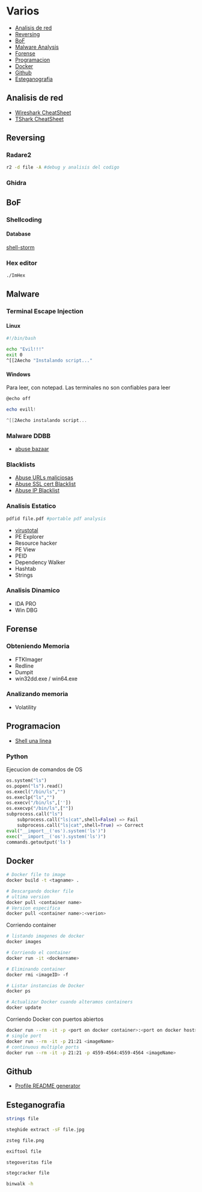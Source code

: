 # Varios

* [Analisis de red](https://github.com/HerculesRD/HerculesDocs/tree/main/Varios#analisis-de-red)
* [Reversing](https://github.com/HerculesRD/HerculesDocs/tree/main/Varios#reversing)
* [BoF](https://github.com/HerculesRD/HerculesDocs/tree/main/Varios#BoF)
* [Malware Analysis](https://github.com/HerculesRD/HerculesDocs/tree/main/Varios#Malware)
* [Forense](https://github.com/HerculesRD/HerculesDocs/tree/main/Varios#Forense)
* [Programacion](https://github.com/HerculesRD/HerculesDocs/tree/main/Varios#Programacion)
* [Docker](https://github.com/HerculesRD/HerculesDocs/tree/main/Varios#Docker)
* [Github](https://github.com/HerculesRD/HerculesDocs/tree/main/Varios#Github)
* [Esteganografia](https://github.com/HerculesRD/HerculesDocs/tree/main/Varios#Esteganografia)

## Analisis de red

* [Wireshark CheatSheet](https://github.com/HerculesRD/HerculesDocs/blob/main/Varios/Wireshark_Cheatsheet.md)
* [TShark CheatSheet](https://github.com/HerculesRD/HerculesDocs/blob/main/Varios/tshark_cheatsheet.md)

## Reversing

### Radare2

```bash
r2 -d file -A #debug y analisis del codigo
```

### Ghidra

## BoF

### Shellcoding

#### Database

[shell-storm](http://shell-storm.org/shellcode/)

### Hex editor

```bash
./ImHex
```

## Malware 

### Terminal Escape Injection

#### Linux

```bash
#!/bin/bash

echo "Evil!!!"
exit 0
^[[2Aecho "Instalando script..."
```

#### Windows

Para leer, con notepad. Las terminales no son confiables para leer
```powershell
@echo off

echo evill!

^[[2Aecho instalando script...
```

### Malware DDBB

* [abuse bazaar](https://bazaar.abuse.ch/browse/)

### Blacklists

* [Abuse URLs maliciosas](https://urlhaus.abuse.ch/browse/)
* [Abuse SSL cert Blacklist](https://sslbl.abuse.ch/blacklist/)
* [Abuse IP Blacklist](https://feodotracker.abuse.ch/blocklist/)

### Analisis Estatico

```bash
pdfid file.pdf #portable pdf analysis
```

* [virustotal](virustotal.com)
* PE Explorer
* Resource hacker
* PE View
* PEID
* Dependency Walker
* Hashtab
* Strings

### Analisis Dinamico

* IDA PRO
* Win DBG

## Forense

### Obteniendo Memoria

* FTKImager
* Redline
* Dumpit
* win32dd.exe / win64.exe

### Analizando memoria

* Volatility

## Programacion

* [Shell una linea](https://rosettacode.org/wiki/Shell_one-liner)

### Python

Ejecucion de comandos de OS
```python
os.system("ls")
os.popen("ls").read()
os.execl("/bin/ls","")
os.execlp("ls","")
os.execv("/bin/ls",[''])
os.execvp("/bin/ls",[""])
subprocess.call("ls")
    subprocess.call("ls|cat",shell=False) => Fail
    subprocess.call("ls|cat",shell=True) => Correct
eval("__import__('os').system('ls')")
exec("__import__('os').system('ls')")
commands.getoutput('ls')
```

## Docker

```bash
# Docker file to image
docker build -t <tagname> .

# Descargando docker file
# ultima version
docker pull <container name>
# Version especifica
docker pull <container name>:<verion>
```

Corriendo container
```bash
# listando imagenes de docker
docker images 

# Corriendo el container
docker run -it <dockername>

# Eliminando container
docker rmi <imageID> -f

# Listar instancias de Docker
docker ps

# Actualizar Docker cuando alteramos containers
docker update
```

Corriendo Docker con puertos abiertos
```bash
docker run --rm -it -p <port on docker container>:<port on docker host> -p <port start>-<port end>:<port start>-<port end> <imageName>
# single port 
docker run --rm -it -p 21:21 <imageName>
# continuous multiple ports
docker run --rm -it -p 21:21 -p 4559-4564:4559-4564 <imageName>
```

## Github

* [Profile README generator](https://rahuldkjain.github.io/gh-profile-readme-generator/)

## Esteganografia

```bash
strings file
```

```bash
steghide extract -sF file.jpg
```

```bash
zsteg file.png
```

```bash
exiftool file
```

```bash
stegoveritas file
```

```bash
stegcracker file
```

```bash
binwalk -h
```





